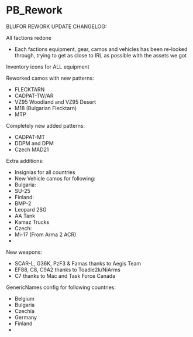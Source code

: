 # PB_Rework
BLUFOR REWORK UPDATE CHANGELOG:

All factions redone
- Each factions equipment, gear, camos and vehicles has been re-looked through, trying to get as close to IRL as possible with the assets we got

Inventory icons for ALL equipment

Reworked camos with new patterns:
- FLECKTARN
- CADPAT-TW/AR
- VZ95 Woodland and VZ95 Desert
- M18 (Bulgarian Flecktarn)
- MTP

Completely new added patterns:
- CADPAT-MT
- DDPM and DPM
- Czech MAD21

Extra additions:
- Insignias for all countries
- New Vehicle camos for following:
 - Bulgaria:
  - SU-25
 - Finland:
  - BMP-2
  - Leopard 2SG
  - AA Tank
  - Kamaz Trucks
 - Czech:
  - Mi-17 (From Arma 2 ACR)
 -

New weapons:
- SCAR-L, G36K, PzF3 & Famas thanks to Aegis Team
- EF88, C8, C9A2 thanks to Toadie2k/NiArms
- C7 thanks to Mac and Task Force Canada

GenericNames config for following countries:
- Belgium
- Bulgaria
- Czechia
- Germany
- Finland
-
 

